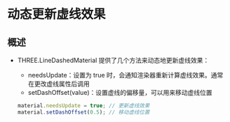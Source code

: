 # 动态更新虚线效果

## 概述

+ THREE.LineDashedMaterial 提供了几个方法来动态地更新虚线效果：

  + needsUpdate：设置为 true 时，会通知渲染器重新计算虚线效果。通常在更改虚线属性后调用
  + setDashOffset(value)：设置虚线的偏移量，可以用来移动虚线位置

  ```js
  material.needsUpdate = true; // 更新虚线效果
  material.setDashOffset(0.5); // 移动虚线位置
  ```
